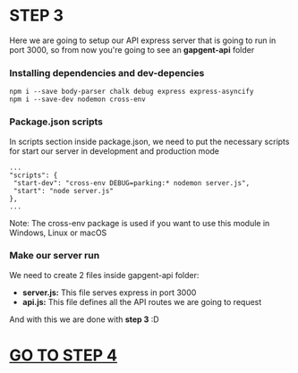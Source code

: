# STEP 3

Here we are going to setup our API express server that is going to run in port 3000, so from now you're going to see an **gapgent-api** folder

### Installing dependencies and dev-depencies

```
npm i --save body-parser chalk debug express express-asyncify
npm i --save-dev nodemon cross-env
```

### Package.json scripts

In scripts section inside package.json, we need to put the necessary scripts for start our server in development and production mode
 ```
...
"scripts": {
  "start-dev": "cross-env DEBUG=parking:* nodemon server.js",
  "start": "node server.js"
},
...
```
Note: The cross-env package is used if you want to use this module in Windows, Linux or macOS

### Make our server run

We need to create 2 files inside gapgent-api folder:
* **server.js:** This file serves express in port 3000
* **api.js:** This file defines all the API routes we are going to request

And with this we are done with **step 3** :D

# [GO TO STEP 4](https://github.com/jegarcia28/gapgent/tree/step/4)
